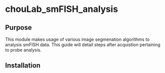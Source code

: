 # chouLab_smFISH_analysis
## Purpose 
This module makes usage of various image segmenation algorithms to analysis smFISH data. This guide will detail steps after acquistion pertaining to probe analysis. 

## Installation 
